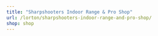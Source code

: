 ```yaml
---
title: "Sharpshooters Indoor Range & Pro Shop"
url: /lorton/sharpshooters-indoor-range-and-pro-shop/
shop: shop
---
```

